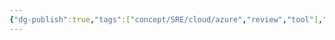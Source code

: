 ```yaml
---
{"dg-publish":true,"tags":["concept/SRE/cloud/azure","review","tool"],"definition":"The AutoRest tool generates client libraries for accessing RESTful web services. Input to AutoRest is a spec that describes the REST API using the OpenAPI Specification format.","github-url":"https://github.com/Azure/autorest","permalink":"/concepts/auto-rest/","dgPassFrontmatter":true}
---
```


